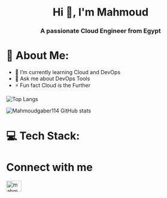 
<h1 align="center">Hi 👋, I'm Mahmoud</h1>
<h3 align="center">A passionate Cloud Engineer from Egypt</h3>

# 💫 About Me:
- 🌱 I’m currently learning Cloud and DevOps
- 💬 Ask me about DevOps Tools
- ⚡ Fun fact Cloud is the Further


![Top Langs](https://github-readme-stats.vercel.app/api/top-langs/?username=mahmoudgaber114&hide_progress=true)

![Mahmoudgaber114 GitHub stats](https://github-readme-stats.vercel.app/api?username=Mahmoudgaber114&theme=dark&show_icons=true)

# 💻 Tech Stack:


# Connect with me
<p align="left">
<a href="https://linkedin.com/in/mahmoudgaber4" target="blank"><img align="center" src="https://raw.githubusercontent.com/rahuldkjain/github-profile-readme-generator/master/src/images/icons/Social/linked-in-alt.svg" alt="mahmoudgaber4" height="30" width="40" /></a>
</p>
